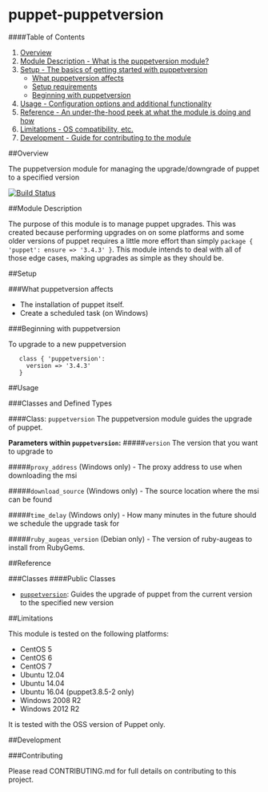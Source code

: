 # puppet-puppetversion

####Table of Contents

1. [Overview](#overview)
2. [Module Description - What is the puppetversion module?](#module-description)
3. [Setup - The basics of getting started with puppetversion](#setup)
    * [What puppetversion affects](#what-puppetversion-affects)
    * [Setup requirements](#setup-requirements)
    * [Beginning with puppetversion](#beginning-with-puppetversion)
4. [Usage - Configuration options and additional functionality](#usage)
5. [Reference - An under-the-hood peek at what the module is doing and how](#reference)
5. [Limitations - OS compatibility, etc.](#limitations)
6. [Development - Guide for contributing to the module](#development)

##Overview

The puppetversion module for managing the upgrade/downgrade of puppet to a specified version

[![Build Status](https://secure.travis-ci.org/opentable/puppet-puppetversion.png)](https://secure.travis-ci.org/opentable/puppet-puppetversion.png)

##Module Description

The purpose of this module is to manage puppet upgrades. This was created because performing upgrades on on some platforms and some older
versions of puppet requires a little more effort than simply ```package { 'puppet': ensure => '3.4.3' }```. This module intends to deal
with all of those edge cases, making upgrades as simple as they should be.

##Setup

###What puppetversion affects

* The installation of puppet itself.
* Create a scheduled task (on Windows)

###Beginning with puppetversion

To upgrade to a new puppetversion

```puppet
   class { 'puppetversion':
     version => '3.4.3'
   }
```

##Usage

###Classes and Defined Types

####Class: `puppetversion`
The puppetversion module guides the upgrade of puppet.

**Parameters within `puppetversion`:**
#####`version`
The version that you want to upgrade to

#####`proxy_address`
(Windows only) - The proxy address to use when downloading the msi

#####`download_source`
(Windows only) - The source location where the msi can be found

#####`time_delay`
(Windows only) - How many minutes in the future should we schedule the upgrade task for

#####`ruby_augeas_version`
(Debian only) - The version of ruby-augeas to install from RubyGems.

##Reference

###Classes
####Public Classes
* [`puppetversion`](#class-puppetversion): Guides the upgrade of puppet from the current version to the specified new version

##Limitations

This module is tested on the following platforms:

* CentOS 5
* CentOS 6
* CentOS 7
* Ubuntu 12.04
* Ubuntu 14.04
* Ubuntu 16.04 (puppet3.8.5-2 only)
* Windows 2008 R2
* Windows 2012 R2

It is tested with the OSS version of Puppet only.

##Development

###Contributing

Please read CONTRIBUTING.md for full details on contributing to this project.
